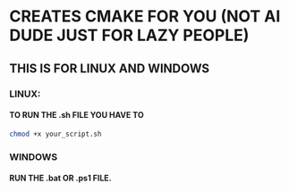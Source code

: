 # CREATES CMAKE FOR YOU (NOT AI DUDE JUST FOR LAZY PEOPLE)
## THIS IS FOR LINUX AND WINDOWS
### LINUX:
#### TO RUN THE .sh FILE YOU HAVE TO
```sh
chmod +x your_script.sh
```

### WINDOWS
#### RUN THE .bat OR .ps1 FILE.
